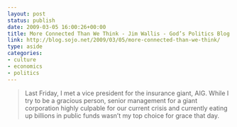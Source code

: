 ```yaml
---
layout: post
status: publish
date: 2009-03-05 16:00:26+00:00
title: More Connected Than We Think - Jim Wallis - God’s Politics Blog
link: http://blog.sojo.net/2009/03/05/more-connected-than-we-think/
type: aside
categories:
- culture
- economics
- politics
---
```


> Last Friday, I met a vice president for the insurance giant, AIG.  While I try to be a gracious person, senior management for a giant corporation highly culpable for our current crisis and currently eating up billions in public funds wasn’t my top choice for grace that day.
